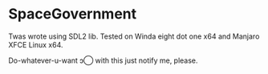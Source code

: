 # SpaceGovernment

Twas wrote using SDL2 lib.
Tested on Winda eight dot one x64 and Manjaro XFCE Linux x64.

Do-whatever-u-want ↄ⃝ with this just notify me, please.
